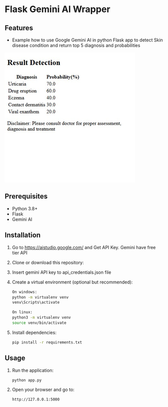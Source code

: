 # Flask Gemini AI Wrapper

## Features
- Example how to use Google Gemini AI in python Flask app to detect Skin disease condition and return top 5 diagnosis and probabilities

![Homepage Screenshot](static/example.jpg)

## Prerequisites
- Python 3.8+
- Flask
- Gemini AI

## Installation

1. Go to https://aistudio.google.com/ and Get API Key. Gemini have free tier API

2. Clone or download this repository:

3. Insert gemini API key to api_credentials.json file

4. Create a virtual environment (optional but recommended):
   ```sh
   On windows:
   python -m virtualenv venv
   venv\Scripts\activate
   ```
   ```sh
   On linux:
   python3 -m virtualenv venv
   source venv/bin/activate
   ```


5. Install dependencies:
   ```sh
   pip install -r requirements.txt
   ```

## Usage

1. Run the application:
   ```sh
   python app.py
   ```

2. Open your browser and go to:
   ```
   http://127.0.0.1:5000
   ```

